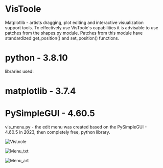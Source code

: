 # VisToole
Matplotlib - artists dragging, plot editing and interactive visualization support tools.
To effectively use VisToole's capabilities it is advisable to use patches from the shapes.py module.
Patches from this module have standardized get_position() and set_position() functions.

#   python      - 3.8.10                            #
libraries used:
#   matplotlib  - 3.7.4                             #
#   PySimpleGUI - 4.60.5                            #

vis_menu.py - the edit menu was created based on the PySimpleGUI - 4.60.5 in 2023, 
then completely free, python library.

![Vistoole](https://github.com/user-attachments/assets/c6fdf89f-886f-4b1b-885d-fdbb6a548928)

![Menu_txt](https://github.com/user-attachments/assets/97d601f4-35a8-49ba-b4a9-e1927ab29cc8)

![Menu_art](https://github.com/user-attachments/assets/b8825eb5-cf91-490c-8192-942aed7b6c22)
